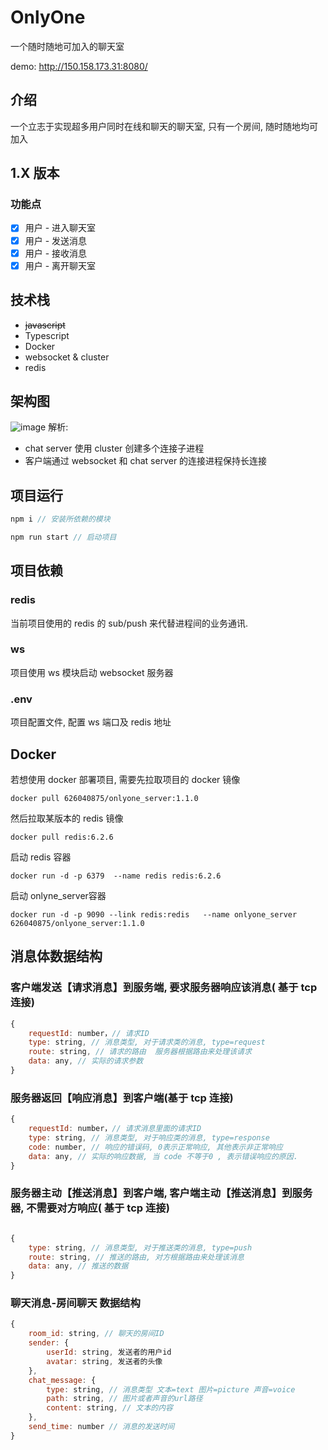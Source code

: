 # OnlyOne
一个随时随地可加入的聊天室

demo: http://150.158.173.31:8080/

## 介绍
一个立志于实现超多用户同时在线和聊天的聊天室, 只有一个房间, 随时随地均可加入

## 1.X 版本
### 功能点
- [x] 用户 - 进入聊天室
- [x] 用户 - 发送消息
- [x] 用户 - 接收消息
- [x] 用户 - 离开聊天室

## 技术栈
- ~~javascript~~ 
- Typescript
- Docker
- websocket & cluster
- redis

## 架构图
![image](https://user-images.githubusercontent.com/20878022/144744803-610525ca-d672-4a84-91e0-237dd5ed324d.png)
解析:  
- chat server 使用 cluster 创建多个连接子进程
- 客户端通过 websocket 和 chat server 的连接进程保持长连接

## 项目运行
```javascript
npm i // 安装所依赖的模块

npm run start // 启动项目
```

## 项目依赖
### redis
当前项目使用的 redis 的 sub/push 来代替进程间的业务通讯.

### ws
项目使用 ws 模块启动 websocket 服务器

### .env
项目配置文件, 配置 ws 端口及 redis 地址

## Docker
若想使用 docker 部署项目, 需要先拉取项目的 docker 镜像
```
docker pull 626040875/onlyone_server:1.1.0
```
然后拉取某版本的 redis 镜像
```
docker pull redis:6.2.6
```
启动 redis 容器
```
docker run -d -p 6379  --name redis redis:6.2.6
```
启动 onlyne_server容器
```
docker run -d -p 9090 --link redis:redis   --name onlyone_server 626040875/onlyone_server:1.1.0
```

## 消息体数据结构
### 客户端发送【请求消息】到服务端, 要求服务器响应该消息( 基于 tcp 连接)
```javascript
{
    requestId: number，// 请求ID
    type: string, // 消息类型, 对于请求类的消息, type=request
    route: string, // 请求的路由  服务器根据路由来处理该请求
    data: any, // 实际的请求参数
}
```

### 服务器返回【响应消息】到客户端(基于 tcp 连接)
```javascript
{
    requestId: number，// 请求消息里面的请求ID
    type: string, // 消息类型, 对于响应类的消息, type=response
    code: number, // 响应的错误码, 0表示正常响应, 其他表示非正常响应
    data: any, // 实际的响应数据, 当 code 不等于0 , 表示错误响应的原因.
}
```

### 服务器主动【推送消息】到客户端, 客户端主动【推送消息】到服务器, 不需要对方响应( 基于 tcp 连接)
```javascript

{
    type: string, // 消息类型, 对于推送类的消息, type=push
    route: string, // 推送的路由, 对方根据路由来处理该消息
    data: any, // 推送的数据
}
```

### 聊天消息-房间聊天 数据结构
```javascript
{
    room_id: string, // 聊天的房间ID
    sender: {
        userId: string, 发送者的用户id
        avatar: string, 发送者的头像
    },
    chat_message: {
        type: string, // 消息类型 文本=text 图片=picture 声音=voice
        path: string, // 图片或者声音的url路径
        content: string, // 文本的内容
    },
    send_time: number // 消息的发送时间
}
```
